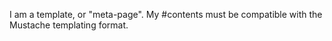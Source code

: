 I am a template, or "meta-page". My #contents must be compatible with the Mustache templating format.